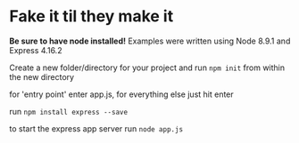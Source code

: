 # Fake it til they make it

**Be sure to have node installed!**
Examples were written using Node 8.9.1 and Express 4.16.2

Create a new folder/directory for your project and run `npm init` from within the new directory

for 'entry point' enter app.js, for everything else just hit enter

run `npm install express --save`

to start the express app server run
`node app.js`